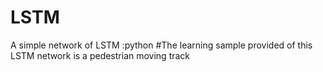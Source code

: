 # LSTM
A simple network of LSTM :python
#The learning sample provided of this LSTM network is a pedestrian moving track
